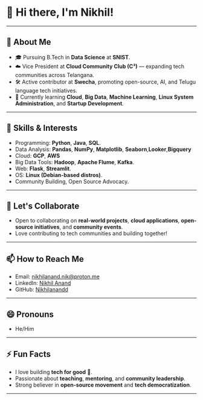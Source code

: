 # 👋 Hi there, I'm Nikhil!

---

## 👀 About Me
- 🎓 Pursuing B.Tech in **Data Science** at **SNIST**.
- ☁️ Vice President at **Cloud Community Club (C³)** — expanding tech communities across Telangana.
- 🛠️ Active contributor at **Swecha**, promoting open-source, AI, and Telugu language tech initiatives.
- 🌱 Currently learning **Cloud**, **Big Data**, **Machine Learning**, **Linux System Administration**, and **Startup Development**.


---

## 💬 Skills & Interests
- Programming: **Python**, **Java**, **SQL**.
- Data Analysis: **Pandas**, **NumPy**, **Matplotlib**, **Seaborn**,**Looker**,**Bigquery**
- Cloud: **GCP**, **AWS** 
- Big Data Tools: **Hadoop**, **Apache Flume**, **Kafka**.
- Web: **Flask**, **Streamlit**.
- OS: **Linux (Debian-based distros)**.
- Community Building, Open Source Advocacy.

---

## 🤝 Let's Collaborate
- Open to collaborating on **real-world projects**, **cloud applications**, **open-source initiatives**, and **community events**.
- Love contributing to tech communities and building together!

---

## 📫 How to Reach Me
- Email: [nikhilanand.nik@proton.me](nikhilanand.nik@proton.me)
- LinkedIn: [Nikhil Anand](https://www.linkedin.com/in/nikhil-anand-94948a25a/)
- GitHub: [Nikhilanandd](https://github.com/NIKHIL-CAT)

---

## 😄 Pronouns
- He/Him

---

## ⚡ Fun Facts
- I love building **tech for good** 🌱.
- Passionate about **teaching**, **mentoring**, and **community leadership**.
- Strong believer in **open-source movement** and **tech democratization**.

---


